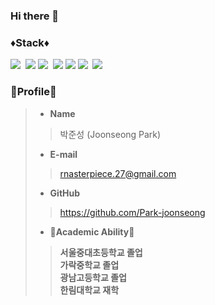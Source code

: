 ### Hi there 👋

### ♦️Stack♦️
<img src="https://img.shields.io/badge/Java-red?style=flat-square&logo=Java&logoColor=white"/></a>&nbsp;
<img src="https://img.shields.io/badge/{AndroidStudio}-{white}?style={flat-square}&logo={AndroidStudio}&logoColor={green}"/>
<img src="https://img.shields.io/badge/Python-blue?style=flat-square&logo=Python&logoColor=white"/></a>&nbsp;
<img src="https://img.shields.io/badge/html5-E34F26?style=for-the-badge&logo=html5&logoColor=white"> 
<img src="https://img.shields.io/badge/javascript-F7DF1E?style=for-the-badge&logo=javascript&logoColor=black">
<img src="https://img.shields.io/badge/Jupyter-F37626?style=flat-square&logo=jupyter&logoColor=white"/></a>&nbsp;
<img src="https://img.shields.io/badge/C-black?style=flat-square&logo=c&logoColor=white"/></a>&nbsp;


### 👀Profile👀
> - __Name__
>> 박준성 (Joonseong Park)
> - __E-mail__
>> rnasterpiece.27@gmail.com
> - __GitHub__
>> https://github.com/Park-joonseong
> - __🏫Academic Ability🏫__
>> __서울중대초등학교 졸업__ <br>
>> __가락중학교 졸업__  <br> 
>> __광남고등학교 졸업__   
>> __한림대학교 재학__ <br>
